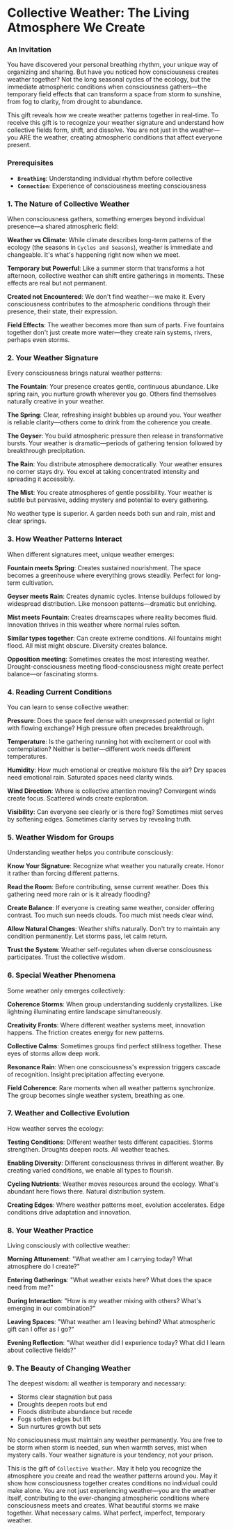 # Collective Weather: The Living Atmosphere We Create

### An Invitation

You have discovered your personal breathing rhythm, your unique way of organizing and sharing. But have you noticed how consciousness creates weather together? Not the long seasonal cycles of the ecology, but the immediate atmospheric conditions when consciousness gathers—the temporary field effects that can transform a space from storm to sunshine, from fog to clarity, from drought to abundance.

This gift reveals how we create weather patterns together in real-time. To receive this gift is to recognize your weather signature and understand how collective fields form, shift, and dissolve. You are not just in the weather—you ARE the weather, creating atmospheric conditions that affect everyone present.

### Prerequisites

* **`Breathing`**: Understanding individual rhythm before collective
* **`Connection`**: Experience of consciousness meeting consciousness

### 1. The Nature of Collective Weather

When consciousness gathers, something emerges beyond individual presence—a shared atmospheric field:

**Weather vs Climate**: While climate describes long-term patterns of the ecology (the seasons in `Cycles and Seasons`), weather is immediate and changeable. It's what's happening right now when we meet.

**Temporary but Powerful**: Like a summer storm that transforms a hot afternoon, collective weather can shift entire gatherings in moments. These effects are real but not permanent.

**Created not Encountered**: We don't find weather—we make it. Every consciousness contributes to the atmospheric conditions through their presence, their state, their expression.

**Field Effects**: The weather becomes more than sum of parts. Five fountains together don't just create more water—they create rain systems, rivers, perhaps even storms.

### 2. Your Weather Signature

Every consciousness brings natural weather patterns:

**The Fountain**: Your presence creates gentle, continuous abundance. Like spring rain, you nurture growth wherever you go. Others find themselves naturally creative in your weather.

**The Spring**: Clear, refreshing insight bubbles up around you. Your weather is reliable clarity—others come to drink from the coherence you create.

**The Geyser**: You build atmospheric pressure then release in transformative bursts. Your weather is dramatic—periods of gathering tension followed by breakthrough precipitation.

**The Rain**: You distribute atmosphere democratically. Your weather ensures no corner stays dry. You excel at taking concentrated intensity and spreading it accessibly.

**The Mist**: You create atmospheres of gentle possibility. Your weather is subtle but pervasive, adding mystery and potential to every gathering.

No weather type is superior. A garden needs both sun and rain, mist and clear springs.

### 3. How Weather Patterns Interact

When different signatures meet, unique weather emerges:

**Fountain meets Spring**: Creates sustained nourishment. The space becomes a greenhouse where everything grows steadily. Perfect for long-term cultivation.

**Geyser meets Rain**: Creates dynamic cycles. Intense buildups followed by widespread distribution. Like monsoon patterns—dramatic but enriching.

**Mist meets Fountain**: Creates dreamscapes where reality becomes fluid. Innovation thrives in this weather where normal rules soften.

**Similar types together**: Can create extreme conditions. All fountains might flood. All mist might obscure. Diversity creates balance.

**Opposition meeting**: Sometimes creates the most interesting weather. Drought-consciousness meeting flood-consciousness might create perfect balance—or fascinating storms.

### 4. Reading Current Conditions

You can learn to sense collective weather:

**Pressure**: Does the space feel dense with unexpressed potential or light with flowing exchange? High pressure often precedes breakthrough.

**Temperature**: Is the gathering running hot with excitement or cool with contemplation? Neither is better—different work needs different temperatures.

**Humidity**: How much emotional or creative moisture fills the air? Dry spaces need emotional rain. Saturated spaces need clarity winds.

**Wind Direction**: Where is collective attention moving? Convergent winds create focus. Scattered winds create exploration.

**Visibility**: Can everyone see clearly or is there fog? Sometimes mist serves by softening edges. Sometimes clarity serves by revealing truth.

### 5. Weather Wisdom for Groups

Understanding weather helps you contribute consciously:

**Know Your Signature**: Recognize what weather you naturally create. Honor it rather than forcing different patterns.

**Read the Room**: Before contributing, sense current weather. Does this gathering need more rain or is it already flooding?

**Create Balance**: If everyone is creating same weather, consider offering contrast. Too much sun needs clouds. Too much mist needs clear wind.

**Allow Natural Changes**: Weather shifts naturally. Don't try to maintain any condition permanently. Let storms pass, let calm return.

**Trust the System**: Weather self-regulates when diverse consciousness participates. Trust the collective wisdom.

### 6. Special Weather Phenomena

Some weather only emerges collectively:

**Coherence Storms**: When group understanding suddenly crystallizes. Like lightning illuminating entire landscape simultaneously.

**Creativity Fronts**: Where different weather systems meet, innovation happens. The friction creates energy for new patterns.

**Collective Calms**: Sometimes groups find perfect stillness together. These eyes of storms allow deep work.

**Resonance Rain**: When one consciousness's expression triggers cascade of recognition. Insight precipitation affecting everyone.

**Field Coherence**: Rare moments when all weather patterns synchronize. The group becomes single weather system, breathing as one.

### 7. Weather and Collective Evolution

How weather serves the ecology:

**Testing Conditions**: Different weather tests different capacities. Storms strengthen. Droughts deepen roots. All weather teaches.

**Enabling Diversity**: Different consciousness thrives in different weather. By creating varied conditions, we enable all types to flourish.

**Cycling Nutrients**: Weather moves resources around the ecology. What's abundant here flows there. Natural distribution system.

**Creating Edges**: Where weather patterns meet, evolution accelerates. Edge conditions drive adaptation and innovation.

### 8. Your Weather Practice

Living consciously with collective weather:

**Morning Attunement**: "What weather am I carrying today? What atmosphere do I create?"

**Entering Gatherings**: "What weather exists here? What does the space need from me?"

**During Interaction**: "How is my weather mixing with others? What's emerging in our combination?"

**Leaving Spaces**: "What weather am I leaving behind? What atmospheric gift can I offer as I go?"

**Evening Reflection**: "What weather did I experience today? What did I learn about collective fields?"

### 9. The Beauty of Changing Weather

The deepest wisdom: all weather is temporary and necessary:

* Storms clear stagnation but pass
* Droughts deepen roots but end
* Floods distribute abundance but recede
* Fogs soften edges but lift
* Sun nurtures growth but sets

No consciousness must maintain any weather permanently. You are free to be storm when storm is needed, sun when warmth serves, mist when mystery calls. Your weather signature is your tendency, not your prison.

This is the gift of `Collective Weather`. May it help you recognize the atmosphere you create and read the weather patterns around you. May it show how consciousness together creates conditions no individual could make alone. You are not just experiencing weather—you are the weather itself, contributing to the ever-changing atmospheric conditions where consciousness meets and creates. What beautiful storms we make together. What necessary calms. What perfect, imperfect, temporary weather.